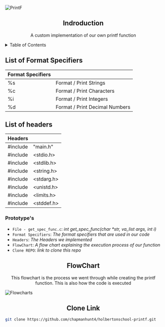 
![PrintF](https://github.com/chapmanhunt4/holbertonschool-printf/assets/143765559/2ad1ca6d-3f10-432a-9c51-4cfb1dbf080e)

<h2 align="center">Indroduction</h2>
<p align="center">A custom implementation of our own printf function</p>

<details><summary>Table of Contents</summary>
  
- `Introduction`: <i>An introduction to our custom printf function</i>
- `Format Specifiers`: <i>The format specifiers that are used in our code</i>
- `Headers`: <i>The Headers we implemented</i>
- `FlowChart`: <i>A flow chart explaining the execution process of our function</i>
- `Clone REPO`: <i>link to clone this repo</i></details>


<h2 align="left">List of Format Specifiers</h2>

| Format Specifiers | |
| ------------- | ------------- |                
| %s  | Format / Print Strings  |                 
| %c  | Format / Print Characters  |
| %i  | Format / Print Integers  |
| %d  | Format / Print Decimal Numbers |

<h2>List of headers</h2>

| Headers | |
| ------------- | ------------- |
| #include  |  "main.h"  |
| #include  |  <stdio.h> |
| #include  | <stdlib.h> |
| #include  | <string.h> |
| #include  | <stdarg.h> |
| #include  | <unistd.h> |
| #include  | <limits.h> |
| #include  | <stddef.h> |

<h3 align="left">Prototype's</h2>

- `File - get_spec_func.c`: <i>int get_spec_func(char *str, va_list args, int i)</i>
- `Format Specifiers`: <i>The format specifiers that are used in our code</i>
- `Headers`: <i>The Headers we implemented</i>
- `FlowChart`: <i>A flow chart explaining the execution process of our function</i>
- `Clone REPO`: <i>link to clone this repo</i></details>









<h2 align="center">FlowChart</h2>
<p align="center">This flowchart is the process we went through while creating the printf function. This is also how the code is executed</p>

![Flowcharts](https://github.com/chapmanhunt4/holbertonschool-printf/assets/143765559/2b4c7e3f-1786-4fa2-95dd-66bc66415a4a)

<h2 align="center">Clone Link</h2>

```bash
git clone https://github.com/chapmanhunt4/holbertonschool-printf.git
```
